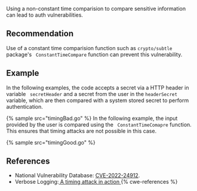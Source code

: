Using a non-constant time comparision to compare sensitive information can lead to auth vulnerabilities.


## Recommendation
Use of a constant time comparision function such as `crypto/subtle` package's ` ConstantTimeCompare` function can prevent this vulnerability.


## Example
In the following examples, the code accepts a secret via a HTTP header in variable ` secretHeader` and a secret from the user in the `headerSecret` variable, which are then compared with a system stored secret to perform authentication.

{% sample src="timingBad.go" %}
In the following example, the input provided by the user is compared using the ` ConstantTimeComapre` function. This ensures that timing attacks are not possible in this case.

{% sample src="timingGood.go" %}

## References
* National Vulnerability Database: [ CVE-2022-24912](https://nvd.nist.gov/vuln/detail/CVE-2022-24912).
* Verbose Logging:[ A timing attack in action ](https://verboselogging.com/2012/08/20/a-timing-attack-in-action)
{% cwe-references %}

